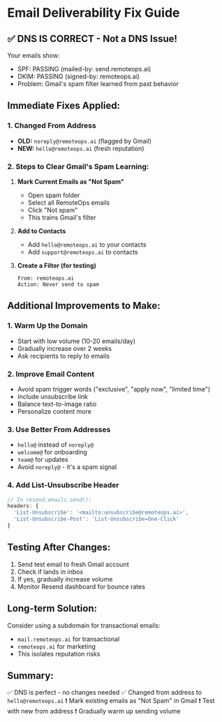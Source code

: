 # Email Deliverability Fix Guide

## ✅ DNS IS CORRECT - Not a DNS Issue!

Your emails show:
- SPF: PASSING (mailed-by: send.remoteops.ai)
- DKIM: PASSING (signed-by: remoteops.ai)
- Problem: Gmail's spam filter learned from past behavior

## Immediate Fixes Applied:

### 1. Changed From Address
- **OLD:** `noreply@remoteops.ai` (flagged by Gmail)
- **NEW:** `hello@remoteops.ai` (fresh reputation)

### 2. Steps to Clear Gmail's Spam Learning:

1. **Mark Current Emails as "Not Spam"**
   - Open spam folder
   - Select all RemoteOps emails
   - Click "Not spam"
   - This trains Gmail's filter

2. **Add to Contacts**
   - Add `hello@remoteops.ai` to your contacts
   - Add `support@remoteops.ai` to contacts

3. **Create a Filter (for testing)**
   ```
   From: remoteops.ai
   Action: Never send to spam
   ```

## Additional Improvements to Make:

### 1. Warm Up the Domain
- Start with low volume (10-20 emails/day)
- Gradually increase over 2 weeks
- Ask recipients to reply to emails

### 2. Improve Email Content
- Avoid spam trigger words ("exclusive", "apply now", "limited time")
- Include unsubscribe link
- Balance text-to-image ratio
- Personalize content more

### 3. Use Better From Addresses
- `hello@` instead of `noreply@`
- `welcome@` for onboarding
- `team@` for updates
- Avoid `noreply@` - it's a spam signal

### 4. Add List-Unsubscribe Header
```typescript
// In resend.emails.send():
headers: {
  'List-Unsubscribe': '<mailto:unsubscribe@remoteops.ai>',
  'List-Unsubscribe-Post': 'List-Unsubscribe=One-Click'
}
```

## Testing After Changes:

1. Send test email to fresh Gmail account
2. Check if lands in inbox
3. If yes, gradually increase volume
4. Monitor Resend dashboard for bounce rates

## Long-term Solution:

Consider using a subdomain for transactional emails:
- `mail.remoteops.ai` for transactional
- `remoteops.ai` for marketing
- This isolates reputation risks

## Summary:
✅ DNS is perfect - no changes needed
✅ Changed from address to `hello@remoteops.ai`
❗ Mark existing emails as "Not Spam" in Gmail
❗ Test with new from address
❗ Gradually warm up sending volume